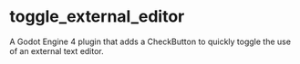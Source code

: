 # toggle_external_editor
A Godot Engine 4 plugin that adds a CheckButton to quickly toggle the use of an external text editor.
